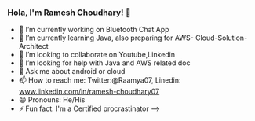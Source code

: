 ### Hola, I'm Ramesh Choudhary! 👋


- 🔭 I’m currently working on Bluetooth Chat App
- 🌱 I’m currently learning  Java, also preparing for AWS- Cloud-Solution-Architect
- 👯 I’m looking to collaborate on Youtube,Linkedin
- 🤔 I’m looking for help with Java and AWS related doc
- 💬 Ask me about android or cloud 
- 📫 How to reach me: Twitter:@Raamya07, Linedin: www.linkedin.com/in/ramesh-choudhary07
- 😄 Pronouns: He/His
- ⚡ Fun fact: I'm a Certified procrastinator 
-->
